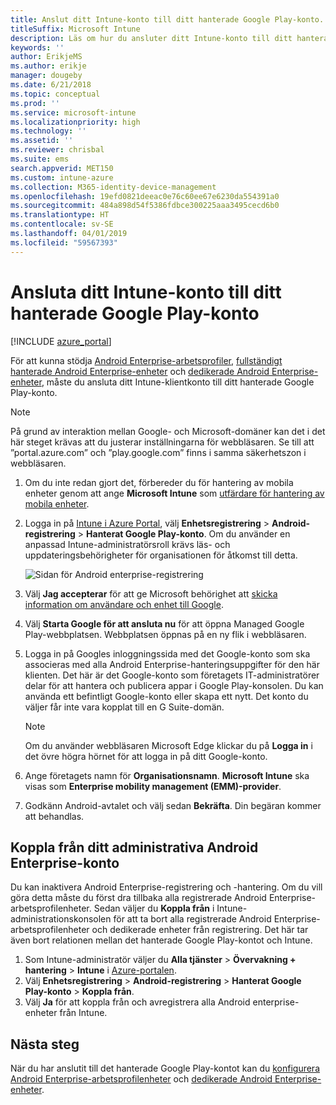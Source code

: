 ```yaml
---
title: Anslut ditt Intune-konto till ditt hanterade Google Play-konto.
titleSuffix: Microsoft Intune
description: Läs om hur du ansluter ditt Intune-konto till ditt hanterade Google Play-konto.
keywords: ''
author: ErikjeMS
ms.author: erikje
manager: dougeby
ms.date: 6/21/2018
ms.topic: conceptual
ms.prod: ''
ms.service: microsoft-intune
ms.localizationpriority: high
ms.technology: ''
ms.assetid: ''
ms.reviewer: chrisbal
ms.suite: ems
search.appverid: MET150
ms.custom: intune-azure
ms.collection: M365-identity-device-management
ms.openlocfilehash: 19efd0821deeac0e76c60ee67e6230da554391a0
ms.sourcegitcommit: 484a898d54f5386fdbce300225aaa3495cecd6b0
ms.translationtype: HT
ms.contentlocale: sv-SE
ms.lasthandoff: 04/01/2019
ms.locfileid: "59567393"
---
```

# <a name="connect-your-intune-account-to-your-managed-google-play-account"></a>Ansluta ditt Intune-konto till ditt hanterade Google Play-konto

[!INCLUDE [azure_portal](./includes/azure_portal.md)]

För att kunna stödja [Android Enterprise-arbetsprofiler](android-work-profile-enroll.md), [fullständigt hanterade Android Enterprise-enheter](android-fully-managed-enroll.md) och [dedikerade Android Enterprise-enheter](android-kiosk-enroll.md), måste du ansluta ditt Intune-klientkonto till ditt hanterade Google Play-konto.  

> [!NOTE]
> På grund av interaktion mellan Google- och Microsoft-domäner kan det i det här steget krävas att du justerar inställningarna för webbläsaren.  Se till att ”portal.azure.com” och ”play.google.com” finns i samma säkerhetszon i webbläsaren.

1. Om du inte redan gjort det, förbereder du för hantering av mobila enheter genom att ange **Microsoft Intune** som [utfärdare för hantering av mobila enheter](mdm-authority-set.md).
2. Logga in på [Intune i Azure Portal](https://aka.ms/intuneportal), välj **Enhetsregistrering** > **Android-registrering** > **Hanterat Google Play-konto**.  Om du använder en anpassad Intune-administratörsroll krävs läs- och uppdateringsbehörigheter för organisationen för åtkomst till detta.
   
   ![Sidan för Android enterprise-registrering](./media/android-work-bind.png)

3. Välj **Jag accepterar** för att ge Microsoft behörighet att [skicka information om användare och enhet till Google](data-intune-sends-to-google.md). 
   
4. Välj **Starta Google för att ansluta nu** för att öppna Managed Google Play-webbplatsen. Webbplatsen öppnas på en ny flik i webbläsaren.
  
5. Logga in på Googles inloggningssida med det Google-konto som ska associeras med alla Android Enterprise-hanteringsuppgifter för den här klienten. Det här är det Google-konto som företagets IT-administratörer delar för att hantera och publicera appar i Google Play-konsolen. Du kan använda ett befintligt Google-konto eller skapa ett nytt. Det konto du väljer får inte vara kopplat till en G Suite-domän.
    
    > [!Note]
    > Om du använder webbläsaren Microsoft Edge klickar du på **Logga in** i det övre högra hörnet för att logga in på ditt Google-konto.

6. Ange företagets namn för **Organisationsnamn**. **Microsoft Intune** ska visas som **Enterprise mobility management (EMM)-provider**.

7. Godkänn Android-avtalet och välj sedan **Bekräfta**. Din begäran kommer att behandlas.

## <a name="disconnect-your-android-enterprise-administrative-account"></a>Koppla från ditt administrativa Android Enterprise-konto

Du kan inaktivera Android Enterprise-registrering och -hantering. Om du vill göra detta måste du först dra tillbaka alla registrerade Android Enterprise-arbetsprofilenheter. Sedan väljer du **Koppla från** i Intune-administrationskonsolen för att ta bort alla registrerade Android Enterprise-arbetsprofilenheter och dedikerade enheter från registrering. Det här tar även bort relationen mellan det hanterade Google Play-kontot och Intune.

1. Som Intune-administratör väljer du **Alla tjänster** > **Övervakning + hantering** > **Intune** i [Azure-portalen](https://portal.azure.com).
2. Välj **Enhetsregistrering** > **Android-registrering** > **Hanterat Google Play-konto** > **Koppla från**.
3. Välj **Ja** för att koppla från och avregistrera alla Android enterprise-enheter från Intune.

## <a name="next-steps"></a>Nästa steg

När du har anslutit till det hanterade Google Play-kontot kan du [konfigurera Android Enterprise-arbetsprofilenheter](android-work-profile-enroll.md) och [dedikerade Android Enterprise-enheter](android-kiosk-enroll.md).

